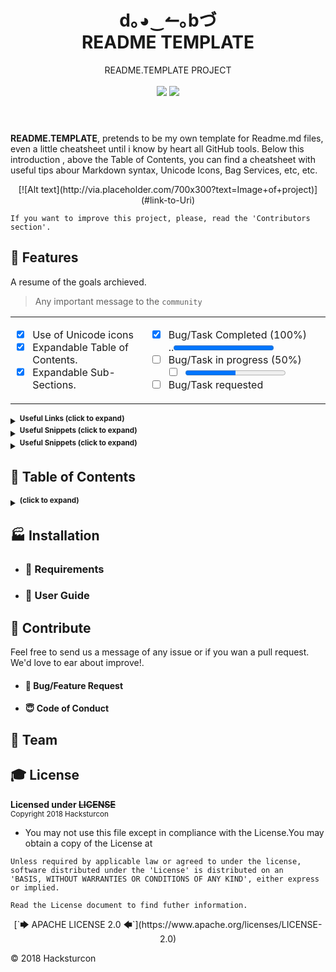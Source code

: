 <!-- HEADER -->
<header>
 <h1 align="center"><strong> d｡◕‿↼｡bづ </strong><br/>README TEMPLATE</h1>
 <p align="center">README.TEMPLATE PROJECT<br/><br/>
  <!-- BADGET BUTTONS -->
  <img src="https://img.shields.io/badge/Status-Development-lightgray.svg?style=flat" />
  <img src="https://img.shields.io/badge/License-Apache_2.0-orange.svg?style=flat" />
 </p>
</header>
<p></p> <!-- BLANK PARAGRAPH TO FIX HTML HEADER IN GITHUB PAGES TEMPLATE -->

<!-- INTRODUCTION & LAST NEWS -->
**README.TEMPLATE**, pretends to be my own template for Readme.md files, even a little cheatsheet until i know by heart all GitHub tools.
Below this introduction , above the Table of Contents, you can find a cheatsheet with useful tips abour Markdown syntax, Unicode Icons, Bag Services, etc, etc.  

<p align="center">
[![Alt text](http://via.placeholder.com/700x300?text=Image+of+project)](#link-to-Uri)
</p>

<!-- Workaround for quote inside code -->

````Shell
If you want to improve this project, please, read the 'Contributors section'.
````

## 🏅 Features

<!-- FEATURES ARCHIEVED -->
A resume of the goals archieved.

>  Any important message to the `community`



<!-- FEATURES TABLES -->
<table align="center">
<tr width="800px" style="display:table-style;">
<td width="400px" align="left" style="display:cell-style;">

- [X] Use of Unicode icons
- [X] Expandable Table of Contents.
- [X] Expandable Sub-Sections.

</td>
<td width="400px" align="left">

- [X] Bug/Task Completed (100%)  
..<progress value="100" max="100"></progress>
- [ ] Bug/Task in progress (50%)  
  -[ ] <progress value="50" max="100"></progress>
- [ ] Bug/Task requested  

</td>
</tr>
</table>

<!---------------------------- TIPS SECTION ------------------------------------->
<!-- USEFUL LINKS AND CHEATSHEET-->

<details><summary><sup><strong> Useful Links (click to expand)</strong></sup></summary><p>

<dl>
 <dt>[Awesome Readme](https://github.com/matiassingers/awesome-readme)</dt>
 <dd>Compilation of well designed Markdown README documents and some articles of interest.</dd>
 <dt>[GitHub Markdown Help site](https://help.github.com/categories/writing-on-github/) </dt>
 <dd>White cold drink</dd>
 <dt>[GitHub PDF Markdown CheatSheet](https://guides.github.com/pdfs/markdown-cheatsheet-online.pdf)</dt>
 <dd>Little PDF with basic information and code snippets</dd>
</dl>

---

</p></details>
<!-- USEFUL HTML/MARKDOWN SNIPPETS -->

<details><summary><sup><strong>Useful Snippets (click to expand)</strong></sup></summary><p>


---

</p></details>

<!-- USEFUL TIPS -->

<details><summary><sup><strong>Useful Snippets (click to expand)</strong></sup></summary><p>
<dl>
 <dt> [Awesome Readme](https://github.com/matiassingers/awesome-readme)</dt>
 <dd>Compilation of well designed Markdown README documents and some articles of interest.</dd>
 <dt>[GitHub Markdown Help site](https://help.github.com/categories/writing-on-github/) </dt>
 <dd>White cold drink</dd>
 <dt>[GitHub PDF Markdown CheatSheet](https://guides.github.com/pdfs/markdown-cheatsheet-online.pdf)</dt>
 <dd>Little PDF with basic information and code snippets</dd>
</dl>

---

</p></details>

<!---------------------------- TIPS SECTION ------------------------------------->

<!-- TABLE OF CONTENTS -->

## 📑 Table of Contents

<details><summary><sup><strong>(click to expand)</strong></sup></summary><p>

####  Index

- [Introduction](#-introduction)
  - [Features](#-features)
  - [Table of Contents](#-table-of-contents)
- [Installation](#-installation)
  - [Requirements](#-requirements)
  - [User Guide](#-user-guide)
- [Contribute](#-contribute)
  - [Bug/Feature Request](#-bug/feature-request)
  - [Code of Conduct](#code-of-conduct)
- [Team](#️-team)
- [License](#-license)
---

</p></details>

<!-- END TABLE OF CONTENTS -->

<!-- INSTALLATION  SECTION -->

## 🏭 Installation

- ### 🛒 Requirements

<!-- USERGUIDE -->

- ### 👷 User Guide

<!-- CONTRIBUTE -->

## 💎 Contribute
Feel free to send us a message of any issue or if you wan a pull request. We'd love to ear about improve!.
  - #### 🐛 Bug/Feature Request
  - #### 😇 Code of Conduct

<!-- TEAM -->
## 🏀 Team
<!-- LICENSE -->
## 🎓 License  
**Licensed under ~~LICENSE~~**  
<sub>Copyright 2018 Hacksturcon</sub>  
 - You may not use this file except in compliance with the License.You may obtain a copy of the License at  

```Shell
Unless required by applicable law or agreed to under the license, software distributed under the 'License' is distributed on an
'BASIS, WITHOUT WARRANTIES OR CONDITIONS OF ANY KIND', either express or implied.

Read the License document to find futher information.
```

<p align="center">
[`🡆 APACHE LICENSE 2.0 🡄`](https://www.apache.org/licenses/LICENSE-2.0)
</p>

<footer>
<p> © 2018 Hacksturcon </p>
</footer>
